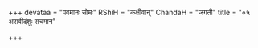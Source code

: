 +++
devataa = "पवमानः सोमः"
RShiH = "कक्षीवान्"
ChandaH = "जगती"
title = "०५ अरावीदंशुः सचमान"

+++
